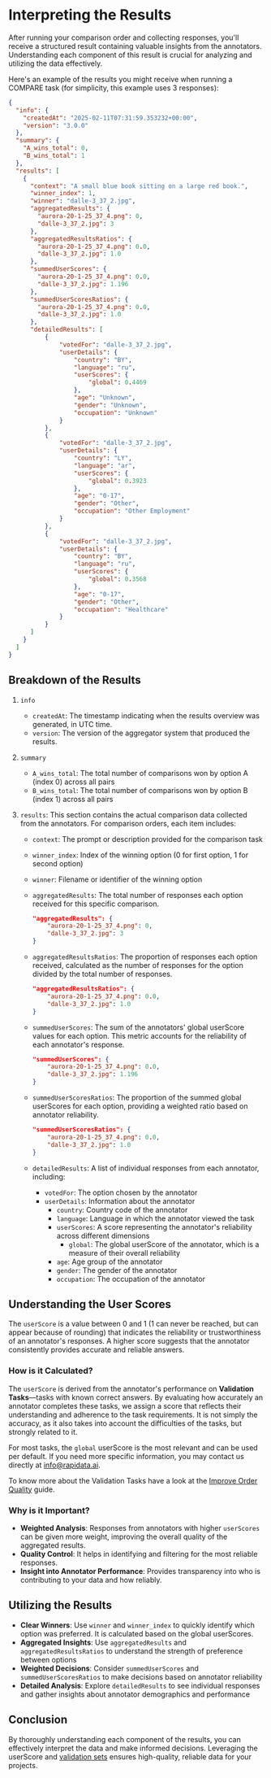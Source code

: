 # Interpreting the Results

After running your comparison order and collecting responses, you'll receive a structured result containing valuable insights from the annotators. Understanding each component of this result is crucial for analyzing and utilizing the data effectively.

Here's an example of the results you might receive when running a COMPARE task (for simplicity, this example uses 3 responses):

```json
{
  "info": {
    "createdAt": "2025-02-11T07:31:59.353232+00:00",
    "version": "3.0.0"
  },
  "summary": {
    "A_wins_total": 0,
    "B_wins_total": 1
  },
  "results": [
    {
      "context": "A small blue book sitting on a large red book.",
      "winner_index": 1,
      "winner": "dalle-3_37_2.jpg",
      "aggregatedResults": {
        "aurora-20-1-25_37_4.png": 0,
        "dalle-3_37_2.jpg": 3
      },
      "aggregatedResultsRatios": {
        "aurora-20-1-25_37_4.png": 0.0,
        "dalle-3_37_2.jpg": 1.0
      },
      "summedUserScores": {
        "aurora-20-1-25_37_4.png": 0.0,
        "dalle-3_37_2.jpg": 1.196
      },
      "summedUserScoresRatios": {
        "aurora-20-1-25_37_4.png": 0.0,
        "dalle-3_37_2.jpg": 1.0
      },
      "detailedResults": [
          {
              "votedFor": "dalle-3_37_2.jpg",
              "userDetails": {
                  "country": "BY",
                  "language": "ru",
                  "userScores": {
                      "global": 0.4469
                  },
                  "age": "Unknown",
                  "gender": "Unknown",
                  "occupation": "Unknown"
              }
          },
          {
              "votedFor": "dalle-3_37_2.jpg",
              "userDetails": {
                  "country": "LY",
                  "language": "ar",
                  "userScores": {
                      "global": 0.3923
                  },
                  "age": "0-17",
                  "gender": "Other",
                  "occupation": "Other Employment"
              }
          },
          {
              "votedFor": "dalle-3_37_2.jpg",
              "userDetails": {
                  "country": "BY",
                  "language": "ru",
                  "userScores": {
                      "global": 0.3568
                  },
                  "age": "0-17",
                  "gender": "Other",
                  "occupation": "Healthcare"
              }
          }
      ]
    }
  ]
}
```

## Breakdown of the Results

1. `info`
    - `createdAt`: The timestamp indicating when the results overview was generated, in UTC time.
    - `version`: The version of the aggregator system that produced the results.

2. `summary`
    - `A_wins_total`: The total number of comparisons won by option A (index 0) across all pairs
    - `B_wins_total`: The total number of comparisons won by option B (index 1) across all pairs

3. `results`: This section contains the actual comparison data collected from the annotators. For comparison orders, each item includes:

    - `context`: The prompt or description provided for the comparison task
    - `winner_index`: Index of the winning option (0 for first option, 1 for second option)
    - `winner`: Filename or identifier of the winning option
    
    - `aggregatedResults`: The total number of responses each option received for this specific comparison.
        ```json
        "aggregatedResults": {
            "aurora-20-1-25_37_4.png": 0,
            "dalle-3_37_2.jpg": 3
        }
        ```

    - `aggregatedResultsRatios`: The proportion of responses each option received, calculated as the number of responses for the option divided by the total number of responses.
        ```json
        "aggregatedResultsRatios": {
            "aurora-20-1-25_37_4.png": 0.0,
            "dalle-3_37_2.jpg": 1.0
        }
        ```

    - `summedUserScores`: The sum of the annotators' global userScore values for each option. This metric accounts for the reliability of each annotator's response.
        ```json
        "summedUserScores": {
            "aurora-20-1-25_37_4.png": 0.0,
            "dalle-3_37_2.jpg": 1.196
        }
        ```

    - `summedUserScoresRatios`: The proportion of the summed global userScores for each option, providing a weighted ratio based on annotator reliability.
        ```json
        "summedUserScoresRatios": {
            "aurora-20-1-25_37_4.png": 0.0,
            "dalle-3_37_2.jpg": 1.0
        }
        ```

    - `detailedResults`: A list of individual responses from each annotator, including:
        - `votedFor`: The option chosen by the annotator
        - `userDetails`: Information about the annotator
            - `country`: Country code of the annotator
            - `language`: Language in which the annotator viewed the task
            - `userScores`: A score representing the annotator's reliability across different dimensions
                - `global`: The global userScore of the annotator, which is a measure of their overall reliability
            - `age`: Age group of the annotator
            - `gender`: The gender of the annotator
            - `occupation`: The occupation of the annotator

## Understanding the User Scores

The `userScore` is a value between 0 and 1 (1 can never be reached, but can appear because of rounding) that indicates the reliability or trustworthiness of an annotator's responses. A higher score suggests that the annotator consistently provides accurate and reliable answers.

### How is it Calculated?

The `userScore` is derived from the annotator's performance on **Validation Tasks**—tasks with known correct answers. By evaluating how accurately an annotator completes these tasks, we assign a score that reflects their understanding and adherence to the task requirements. It is not simply the accuracy, as it also takes into account the difficulties of the tasks, but strongly related to it.

For most tasks, the `global` userScore is the most relevant and can be used per default. If you need more specific information, you may contact us directly at <info@rapidata.ai>.

To know more about the Validation Tasks have a look at the [Improve Order Quality](improve_order_quality.md) guide.

### Why is it Important?

- **Weighted Analysis**: Responses from annotators with higher `userScores` can be given more weight, improving the overall quality of the aggregated results.
- **Quality Control**: It helps in identifying and filtering for the most reliable responses.
- **Insight into Annotator Performance**: Provides transparency into who is contributing to your data and how reliably.

## Utilizing the Results

- **Clear Winners**: Use `winner` and `winner_index` to quickly identify which option was preferred. It is calculated based on the global userScores.
- **Aggregated Insights**: Use `aggregatedResults` and `aggregatedResultsRatios` to understand the strength of preference between options
- **Weighted Decisions**: Consider `summedUserScores` and `summedUserScoresRatios` to make decisions based on annotator reliability
- **Detailed Analysis**: Explore `detailedResults` to see individual responses and gather insights about annotator demographics and performance

## Conclusion

By thoroughly understanding each component of the results, you can effectively interpret the data and make informed decisions. Leveraging the userScore and [validation sets](improve_order_quality.md) ensures high-quality, reliable data for your projects.

